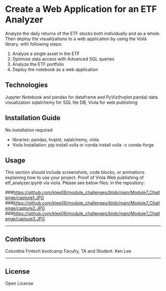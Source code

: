 # Create a Web Application for an ETF Analyzer
Analyze the daily returns of the ETF stocks both individually and as a whole. Then deploy the visualizations to a web application by using the Voilà library.
with following steps:
1.  Analyze a single asset in the ETF
2.  Optimize data access with Advanced SQL queries
3.  Analyze the ETF portfolio
4.  Deploy the notebook as a web application


## Technologies
Jupyter Notebook and pandas for dataframe and PyViz(hvplot.panda) data visualization
sqlalchemy for SQL lite DB, Viola for web publishing  
## Installation Guide
No installation required
- libraries: pandas, hvplot, sqlalchemy, viola
- Viola Installation: pip install voila or conda install voila -c conda-forge

## Usage
This section should include screenshots, code blocks, or animations explaining how to use your project.
Proof of Viola Web publishing of etf_analyzer.ipynb via viola. Please see below files: in the repository:

###https://github.com/klee08/module_challenges/blob/main/Module7_Challenge/capture1.JPG
###https://github.com/klee08/module_challenges/blob/main/Module7_Challenge/capture2.JPG
###https://github.com/klee08/module_challenges/blob/main/Module7_Challenge/capture3.JPG

---

## Contributors
Columbia Fintech bootcamp Faculty, TA and 
Student: Ken Lee

---

## License
Open License

